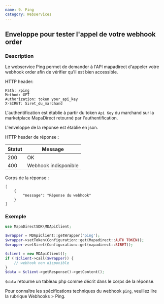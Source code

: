 ```yaml
---
name: 9. Ping
category: Webservices
---
```



## Enveloppe pour tester l'appel de votre webhook order ##


### Description ###

Le webservice Ping permet de demander à l'API mapadirect d'appeler votre webhook order afin de vérifier qu'il est bien accessible.

HTTP header:

```
Path: /ping
Method: GET
Authorization: token your_api_key
X-SIRET: Siret_du_marchand
```

L'authentification est établie à partir du token `Api Key` du marchand sur la marketplace MapaDirect retourné par l'authentification.

L'enveloppe de la réponse est établie en json.

HTTP header de réponse :

| Statut | Message |
| ------ | ------ |
| 200 | OK |
| 400 | Webhook indisponible |

Corps de la réponse :

```application/json
[
    {
        "message": "Réponse du webhook"
    }
]
```



### Exemple ###

```php
use MapaDirectSDK\MDApiClient;

$wrapper = MDApiClient::getWrapper('ping');
$wrapper->setToken(Configuration::get(Mapadirect::AUTH_TOKEN));
$wrapper->setSiret(Configuration::get(mapadirect::SIRET));

$client = new MDApiClient();
if (!$client->call($wrapper)) {
    // webhook non disponible
}
$data = $client->getResponse()->getContent();
```

`$data` retourne un tableau php comme décrit dans le corps de la réponse.

Pour connaître les spécifications techniques du webhook `ping`, veuillez lire la rubrique Webhooks > Ping.
